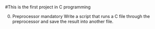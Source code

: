 #This is the first project in C programming

0. Preprocessor
mandatory
Write a script that runs a C file through the preprocessor and save the result into another file.
